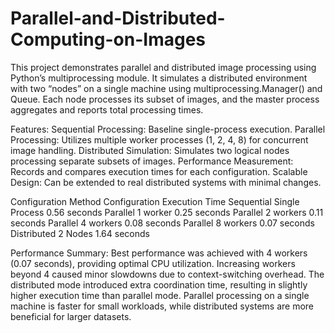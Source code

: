 # Parallel-and-Distributed-Computing-on-Images

This project demonstrates parallel and distributed image processing using Python’s multiprocessing module. It simulates a distributed environment with two “nodes” on a single machine using multiprocessing.Manager() and Queue. Each node processes its subset of images, and the master process aggregates and reports total processing times.

Features:
Sequential Processing: Baseline single-process execution.
Parallel Processing: Utilizes multiple worker processes (1, 2, 4, 8) for concurrent image handling.
Distributed Simulation: Simulates two logical nodes processing separate subsets of images.
Performance Measurement: Records and compares execution times for each configuration.
Scalable Design: Can be extended to real distributed systems with minimal changes.

Configuration
Method	     Configuration	    Execution Time
Sequential	 Single Process    	0.56 seconds
Parallel      	1 worker	      0.25 seconds
Parallel      	2 workers	      0.11 seconds
Parallel	      4 workers	      0.08 seconds
Parallel	      8 workers	      0.07 seconds
Distributed	    2 Nodes       	1.64 seconds

Performance Summary:
Best performance was achieved with 4 workers (0.07 seconds), providing optimal CPU utilization.
Increasing workers beyond 4 caused minor slowdowns due to context-switching overhead.
The distributed mode introduced extra coordination time, resulting in slightly higher execution time than parallel mode.
Parallel processing on a single machine is faster for small workloads, while distributed systems are more beneficial for larger datasets.
